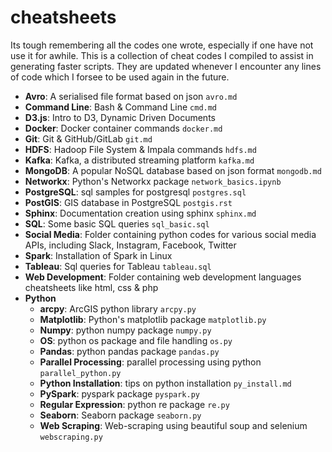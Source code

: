 # cheatsheets
Its tough remembering all the codes one wrote, especially if one have not use it for awhile. This is a collection of cheat codes I compiled to assist in generating faster scripts. They are updated whenever I encounter any lines of code which I forsee to be used again in the future. 

  * __Avro__: A serialised file format based on json `avro.md`
  * __Command Line__: Bash & Command Line `cmd.md`
  * __D3.js__: Intro to D3, Dynamic Driven Documents
  * __Docker__: Docker container commands `docker.md`
  * __Git__: Git & GitHub/GitLab `git.md`
  * __HDFS__: Hadoop File System & Impala commands `hdfs.md`
  * __Kafka__: Kafka, a distributed streaming platform `kafka.md`
  * __MongoDB__: A popular NoSQL database based on json format `mongodb.md`
  * __Networkx__: Python's Networkx package `network_basics.ipynb`
  * __PostgreSQL__: sql samples for postgresql `postgres.sql`
  * __PostGIS__: GIS database in PostgreSQL `postgis.rst`
  * __Sphinx__: Documentation creation using sphinx `sphinx.md`
  * __SQL__: Some basic SQL queries `sql_basic.sql`
  * __Social Media__: Folder containing python codes for various social media APIs, including Slack, Instagram, Facebook, Twitter
  * __Spark__: Installation of Spark in Linux
  * __Tableau__: Sql queries for Tableau `tableau.sql`
  * __Web Development__: Folder containing web development languages cheatsheets like html, css & php
  * __Python__
    * __arcpy__: ArcGIS python library `arcpy.py`
    * __Matplotlib__: Python's matplotlib package `matplotlib.py`
    * __Numpy__: python numpy package `numpy.py`
    * __OS__: python os package and file handling `os.py`
    * __Pandas__: python pandas package `pandas.py`
    * __Parallel Processing__: parallel processing using python `parallel_python.py`
    * __Python Installation__: tips on python installation `py_install.md`
    * __PySpark__: pyspark package `pyspark.py`
    * __Regular Expression__: python re package `re.py`
    * __Seaborn__: Seaborn package `seaborn.py`
    * __Web Scraping__: Web-scraping using beautiful soup and selenium `webscraping.py`
